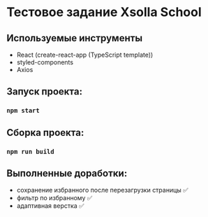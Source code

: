 # Тестовое задание Xsolla School

## Используемые инструменты

- React (create-react-app (TypeScript template))
- styled-components
- Axios

## Запуск проекта:
### `npm start`

## Сборка проекта: 
### `npm run build`

## Выполненные доработки:

- сохранение избранного после перезагрузки страницы ✅
- фильтр по избранному ✅
- адаптивная верстка ✅